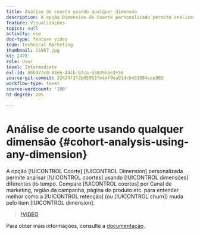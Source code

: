 ```yaml
---
title: Análise de coorte usando qualquer dimensão
description: A opção Dimension de Coorte personalizado permite analisar coortes usando dimensões diferentes do tempo. Comparar coortes por Canal de marketing, região da campanha, página do produto etc. para entender melhor como a retenção (ou churn) muda por item de dimensão.
feature: Visualizações
topics: null
activity: use
doc-type: feature video
team: Technical Marketing
thumbnail: 25967.jpg
kt: 2478
role: User
level: Intermediate
exl-id: 0bb472c0-83e6-44cb-8fca-658355ae3e50
source-git-commit: 32424f3f2b05952fe4df9ea91dcbe51684cee905
workflow-type: tm+mt
source-wordcount: '100'
ht-degree: 28%

---
```


# Análise de coorte usando qualquer dimensão {#cohort-analysis-using-any-dimension}

A opção [!UICONTROL Coorte] [!UICONTROL Dimension] personalizada permite analisar [!UICONTROL coortes] usando [!UICONTROL dimensões] diferentes do tempo. Compare [!UICONTROL coortes] por Canal de marketing, região da campanha, página do produto etc. para entender melhor como a [!UICONTROL retenção] (ou [!UICONTROL churn]) muda pelo item [!UICONTROL dimension].

>[!VIDEO](https://video.tv.adobe.com/v/25967/?quality=12)

Para obter mais informações, consulte a [documentação](https://marketing.adobe.com/resources/help/pt_BR/analytics/analysis-workspace/cohort_analysis.html).
